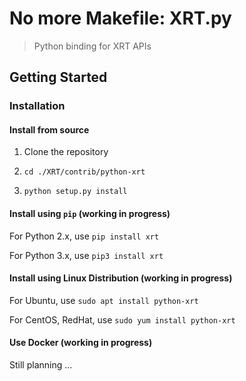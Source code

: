 # No more Makefile: XRT.py

> Python binding for XRT APIs

## Getting Started

### Installation

#### Install from source

1. Clone the repository

2. `cd ./XRT/contrib/python-xrt`

3. `python setup.py install`

#### Install using `pip` (working in progress)

For Python 2.x, use `pip install xrt`

For Python 3.x, use `pip3 install xrt`

#### Install using Linux Distribution (working in progress)

For Ubuntu, use `sudo apt install python-xrt`

For CentOS, RedHat, use `sudo yum install python-xrt`

#### Use Docker (working in progress)

Still planning ...
